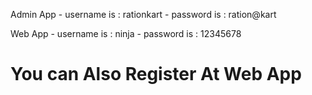 Admin App - username is :  rationkart
          - password is :  ration@kart

Web App - username is :  ninja
        - password is :  12345678

# You can Also Register At Web App
